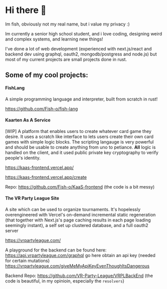 # Hi there 👋
Im fish, obviously not my real name, but i value my privacy :) 

Im currently a senior high school student, and i love coding, designing weird and complex systems, and learning new things!

I've done a lot of web development (experienced with next.js/react and backend dev using graphql, oauth2, mongodb/postgress and node.js) but most of my current projects are small projects done in rust.


## Some of my cool projects:

#### FishLang

A simple programming language and interpreter, built from scratch in rust!

https://github.com/Fish-o/fish-lang


#### Kaarten As A Service
[WIP] A platform that enables users to create whatever card game they desire. 
It uses a scratch like interface to lets users create their own card games with simple logic blocks.
The scripting langauge is very powerful and should be usable to create anything from uno to petiance.
**All** logic is handled on the client, and it used public private key cryptography to verify people's identity. 

https://kaas-frontend.vercel.app/

https://kaas-frontend.vercel.app/create

Repo: https://github.com/Fish-o/KaaS-frontend (the code is a bit messy)

#### The VR Party League Site
A site which can be used to organize tournaments. 
It's hopelessly overengineered with Vercel's on-demand incremental static regeneration (that together with Next.js's page caching results in each page loading seemingly instant), a self set up clustered database, and a full oauth2 server

https://vrpartyleague.com/

A playground for the backend can be found here: 
https://api.vrpartyleague.com/graphql go here obtain an api key (needed for certain mutations) https://vrpartyleague.com/giveMeMyApiKeyEvenThoughItsDangerous

Backend Repo: https://github.com/VR-Party-League/VRPLBackEnd (the code is beautiful, in my opinioin, especially the `resolvers`)



<!--
**Fish-o/fish-o** is a ✨ _special_ ✨ repository because its `README.md` (this file) appears on your GitHub profile.

Here are some ideas to get you started:

- 🔭 I’m currently working on ...
- 🌱 I’m currently learning ...
- 👯 I’m looking to collaborate on ...
- 🤔 I’m looking for help with ...
- 💬 Ask me about ...
- 📫 How to reach me: ...
- 😄 Pronouns: ...
- ⚡ Fun fact: ...
-->
